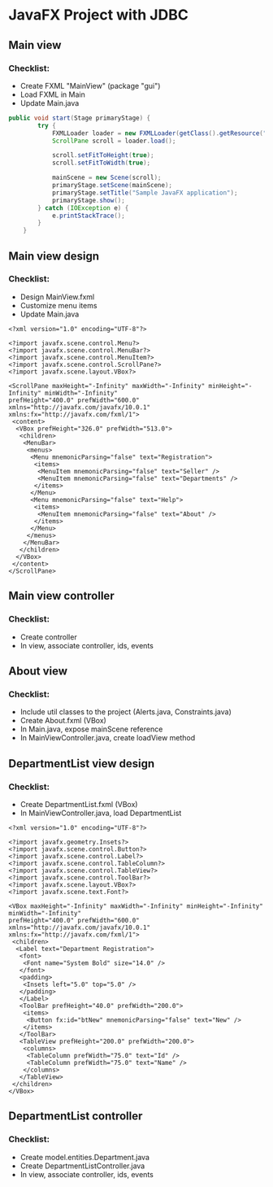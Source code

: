 # JavaFX Project with JDBC

## Main view 

### Checklist:
* Create FXML "MainView" (package "gui")
* Load FXML in Main
* Update Main.java

```Java
public void start(Stage primaryStage) {
		try {
			FXMLLoader loader = new FXMLLoader(getClass().getResource("/gui/View.fxml"));
			ScrollPane scroll = loader.load();

			scroll.setFitToHeight(true);
			scroll.setFitToWidth(true);

			mainScene = new Scene(scroll);
			primaryStage.setScene(mainScene);
			primaryStage.setTitle("Sample JavaFX application");
			primaryStage.show();
		} catch (IOException e) {
			e.printStackTrace();
		}
	}
```

## Main view design 
### Checklist: 
* Design MainView.fxml
* Customize menu items 
* Update Main.java


```fxml
<?xml version="1.0" encoding="UTF-8"?>

<?import javafx.scene.control.Menu?>
<?import javafx.scene.control.MenuBar?>
<?import javafx.scene.control.MenuItem?>
<?import javafx.scene.control.ScrollPane?>
<?import javafx.scene.layout.VBox?>

<ScrollPane maxHeight="-Infinity" maxWidth="-Infinity" minHeight="-Infinity" minWidth="-Infinity"
prefHeight="400.0" prefWidth="600.0" xmlns="http://javafx.com/javafx/10.0.1"
xmlns:fx="http://javafx.com/fxml/1">
 <content>
  <VBox prefHeight="326.0" prefWidth="513.0">
   <children>
    <MenuBar>
     <menus>
      <Menu mnemonicParsing="false" text="Registration">
       <items>
        <MenuItem mnemonicParsing="false" text="Seller" />
        <MenuItem mnemonicParsing="false" text="Departments" />
       </items>
      </Menu>
      <Menu mnemonicParsing="false" text="Help">
       <items>
        <MenuItem mnemonicParsing="false" text="About" />
       </items>
      </Menu>
     </menus>
    </MenuBar>
   </children>
  </VBox>
 </content>
</ScrollPane>
```
## Main view controller 
### Checklist:
* Create controller
* In view, associate controller, ids, events

## About view
### Checklist:
* Include util classes to the project (Alerts.java, Constraints.java)
* Create About.fxml (VBox)
* In Main.java, expose mainScene reference
* In MainViewController.java, create loadView method 

## DepartmentList view design 
### Checklist:
* Create DepartmentList.fxml (VBox) 
* In MainViewController.java, load DepartmentList

```fxml
<?xml version="1.0" encoding="UTF-8"?>

<?import javafx.geometry.Insets?>
<?import javafx.scene.control.Button?>
<?import javafx.scene.control.Label?>
<?import javafx.scene.control.TableColumn?>
<?import javafx.scene.control.TableView?>
<?import javafx.scene.control.ToolBar?>
<?import javafx.scene.layout.VBox?>
<?import javafx.scene.text.Font?>

<VBox maxHeight="-Infinity" maxWidth="-Infinity" minHeight="-Infinity" minWidth="-Infinity"
prefHeight="400.0" prefWidth="600.0" xmlns="http://javafx.com/javafx/10.0.1"
xmlns:fx="http://javafx.com/fxml/1">
 <children>
  <Label text="Department Registration">
   <font>
    <Font name="System Bold" size="14.0" />
   </font>
   <padding>
    <Insets left="5.0" top="5.0" />
   </padding>
   </Label>
   <ToolBar prefHeight="40.0" prefWidth="200.0">
    <items>
     <Button fx:id="btNew" mnemonicParsing="false" text="New" />
    </items>
   </ToolBar>
   <TableView prefHeight="200.0" prefWidth="200.0">
    <columns>
     <TableColumn prefWidth="75.0" text="Id" />
     <TableColumn prefWidth="75.0" text="Name" />
    </columns>
   </TableView>
 </children>
</VBox>
``` 

## DepartmentList controller
### Checklist:
* Create model.entities.Department.java 
* Create DepartmentListController.java
* In view, associate controller, ids, events 
